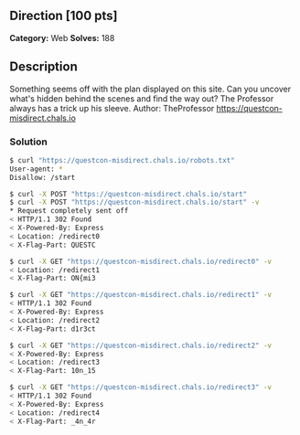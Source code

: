 ## Direction [100 pts]

**Category:** Web
**Solves:** 188

## Description
Something seems off with the plan displayed on this site. Can you uncover what's hidden behind the scenes and find the way out? The Professor always has a trick up his sleeve. Author: TheProfessor https://questcon-misdirect.chals.io

### Solution

```bash
$ curl "https://questcon-misdirect.chals.io/robots.txt"
User-agent: *
Disallow: /start

$ curl -X POST "https://questcon-misdirect.chals.io/start"
$ curl -X POST "https://questcon-misdirect.chals.io/start" -v
* Request completely sent off
< HTTP/1.1 302 Found
< X-Powered-By: Express
< Location: /redirect0
< X-Flag-Part: QUESTC

$ curl -X GET "https://questcon-misdirect.chals.io/redirect0" -v
< Location: /redirect1
< X-Flag-Part: ON{mi3

$ curl -X GET "https://questcon-misdirect.chals.io/redirect1" -v
< HTTP/1.1 302 Found
< X-Powered-By: Express
< Location: /redirect2
< X-Flag-Part: d1r3ct

$ curl -X GET "https://questcon-misdirect.chals.io/redirect2" -v
< X-Powered-By: Express
< Location: /redirect3
< X-Flag-Part: 10n_15

$ curl -X GET "https://questcon-misdirect.chals.io/redirect3" -v
< HTTP/1.1 302 Found
< X-Powered-By: Express
< Location: /redirect4
< X-Flag-Part: _4n_4r
```
